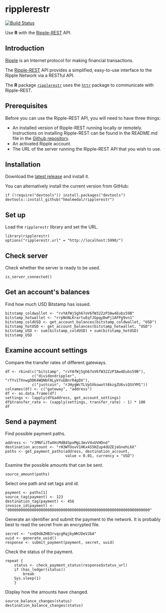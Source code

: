 ripplerestr
===========

[![Build Status](https://travis-ci.org/hmalmedal/ripplerestr.png?branch=master)](https://travis-ci.org/hmalmedal/ripplerestr)

Use **R** with the [Ripple-REST](https://dev.ripple.com/ripple-rest.html) API.

Introduction
------------

[Ripple](https://ripple.com/) is an Internet protocol for making financial transactions.

The [Ripple-REST](https://dev.ripple.com/ripple-rest.html) API provides a simplified, easy-to-use interface to the Ripple Network via a RESTful API.

The **R** package [`ripplerestr`](https://github.com/hmalmedal/ripplerestr) uses the [`httr`](https://github.com/hadley/httr) package to communicate with Ripple-REST.

Prerequisites
-------------

Before you can use the Ripple-REST API, you will need to have three things:

 * An installed version of Ripple-REST running locally or remotely. Instructions on installing Ripple-REST can be found in the README.md file in the [Github repository](https://github.com/ripple/ripple-rest).
 * An activated Ripple account.
 * The URL of the server running the Ripple-REST API that you wish to use.

Installation
------------

Download the [latest release](https://github.com/hmalmedal/ripplerestr/releases/latest) and install it.

You can alternatively install the current version from GitHub:

``` {.r}
if (!require("devtools")) install.packages("devtools")
devtools::install_github("hmalmedal/ripplerestr")
```

Set up
------

Load the `ripplerestr` library and set the URL.

``` {.r}
library(ripplerestr)
options("ripplerestr.url" = "http://localhost:5990/")
```

Check server
------------

Check whether the server is ready to be used.

``` {.r}
is_server_connected()
```

Get an account's balances
-------------------------

Find how much USD Bitstamp has issued.

``` {.r}
bitstamp_coldwallet <- "rvYAfWj5gh67oV6fW32ZzP3Aw4Eubs59B"
bitstamp_hotwallet <- "rrpNnNLKrartuEqfJGpqyDwPj1AFPg9vn1"
bitstamp_coldUSD <- get_account_balances(bitstamp_coldwallet, "USD")
bitstamp_hotUSD <- get_account_balances(bitstamp_hotwallet, "USD")
bitstamp_USD <- sum(bitstamp_coldUSD) + sum(bitstamp_hotUSD)
bitstamp_USD
```

Examine account settings
------------------------

Compare the transfer rates of different gateways.

``` {.r}
df <- rbind(c("bitstamp", "rvYAfWj5gh67oV6fW32ZzP3Aw4Eubs59B"),
            c("dividendrippler", "rfYv1TXnwgDDK4WQNbFALykYuEBnrR4pDX"),
            c("justcoin", "rJHygWcTLVpSXkowott6kzgZU6viQSVYM1"))
colnames(df) <- c("gateway", "address")
df <- as.data.frame(df)
settings <- lapply(df$address, get_account_settings)
df$transfer_rate <- (sapply(settings, transfer_rate) - 1) * 100
df
```

Send a payment
--------------

Find possible payment paths.

``` {.r}
address <- "rJMNfiJTwXHcMdB4SpxMgL3mvV4xUVHDnd"
destination_account <- "rH3WTUovV1HKx4S5HZup4dUZEjeGnehL6X"
paths <- get_payment_paths(address, destination_account,
                           value = 0.01, currency = "USD")
```

Examine the possible amounts that can be sent.

``` {.r}
source_amount(paths)
```

Select one path and set tags and id.

``` {.r}
payment <- paths[1]
source_tag(payment) <- 123
destination_tag(payment) <- 456
invoice_id(payment) <- "0000000000000000000000000000000000000000000000000000000000000000"
```

Generate an identifier and submit the payment to the network. It is probably best to read the secret from an encrypted file.

``` {.r}
secret <- "snQ9dAZHB3rvqcgRqjbyWHJDeVJbA"
uuid <- generate_uuid()
response <- submit_payment(payment, secret, uuid)
```

Check the status of the payment.

``` {.r}
repeat {
    status <- check_payment_status(response$status_url)
    if (has_ledger(status))
        break
    Sys.sleep(1)
    }
```

Display how the amounts have changed.

``` {.r}
source_balance_changes(status)
destination_balance_changes(status)
```
